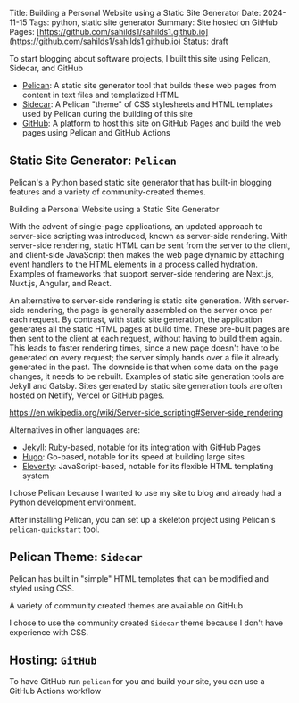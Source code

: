 Title: Building a Personal Website using a Static Site Generator
Date: 2024-11-15
Tags: python, static site generator
Summary: Site hosted on GitHub Pages: [https://github.com/sahilds1/sahilds1.github.io](https://github.com/sahilds1/sahilds1.github.io)
Status: draft

To start blogging about software projects, I built this site using Pelican, Sidecar, and GitHub

- [Pelican](https://github.com/getpelican/pelican): A static site generator tool that builds these web pages from content in text files and templatized HTML
- [Sidecar](https://github.com/seanh/sidecar): A Pelican "theme" of CSS stylesheets and HTML templates used by Pelican during the building of this site
- [GitHub](https://github.com/): A platform to host this site on GitHub Pages and build the web pages using Pelican and GitHub Actions

## Static Site Generator: `Pelican` 

Pelican's a Python based static site generator that has built-in blogging features and a variety  of community-created themes. 


Building a Personal Website using a Static Site Generator


With the advent of single-page applications, an updated approach to server-side scripting was introduced, known as server-side rendering. With server-side rendering, static HTML can be sent from the server to the client, and client-side JavaScript then makes the web page dynamic by attaching event handlers to the HTML elements in a process called hydration. Examples of frameworks that support server-side rendering are Next.js, Nuxt.js, Angular, and React.

An alternative to server-side rendering is static site generation. With server-side rendering, the page is generally assembled on the server once per each request. By contrast, with static site generation, the application generates all the static HTML pages at build time. These pre-built pages are then sent to the client at each request, without having to build them again. This leads to faster rendering times, since a new page doesn't have to be generated on every request; the server simply hands over a file it already generated in the past. The downside is that when some data on the page changes, it needs to be rebuilt. Examples of static site generation tools are Jekyll and Gatsby. Sites generated by static site generation tools are often hosted on Netlify, Vercel or GitHub pages.

https://en.wikipedia.org/wiki/Server-side_scripting#Server-side_rendering

Alternatives in other languages are: 

- [Jekyll](https://github.com/jekyll/jekyll): Ruby-based, notable for its integration with GitHub Pages
- [Hugo](https://github.com/gohugoio/hugo): Go-based, notable for its speed at building large sites
- [Eleventy](https://github.com/11ty/eleventy/): JavaScript-based, notable for its flexible HTML templating system

I chose Pelican because I wanted to use my site to blog and already had a Python development environment. 

After installing Pelican, you can set up a skeleton project using Pelican's `pelican-quickstart` tool. 

## Pelican Theme: `Sidecar`

Pelican has built in "simple" HTML templates that can be modified and styled using  CSS.

A variety of community created themes are available on GitHub

I chose to use the community created `Sidecar` theme  because I don't have experience with CSS.

## Hosting: `GitHub`

To have GitHub run `pelican` for you and build your site, you can use a GitHub Actions workflow  